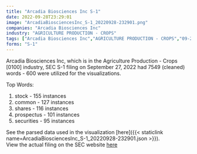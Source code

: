 ```yaml
---
title: "Arcadia Biosciences Inc S-1"
date: 2022-09-28T23:29:01
image: "ArcadiaBiosciencesInc_S-1_20220928-232901.png"
companies: "Arcadia Biosciences Inc"
industry: "AGRICULTURE PRODUCTION - CROPS"
tags: ["Arcadia Biosciences Inc","AGRICULTURE PRODUCTION - CROPS","09-27-2022","S-1"]
forms: "S-1"
---
```

Arcadia Biosciences Inc, which is in the Agriculture Production - Crops [0100] industry, SEC S-1 filing on September 27, 2022 had 7549 (cleaned) words - 600 were utilized for the visualizations.

Top Words:
1. stock - 155 instances
2. common - 127 instances
3. shares - 116 instances
4. prospectus - 101 instances
5. securities - 95 instances


See the parsed data used in the visualization [here]({{< staticlink name=ArcadiaBiosciencesInc_S-1_20220928-232901.json >}}).  
View the actual filing on the SEC website [here](https://www.sec.gov/Archives/edgar/data/1469443/0001564590-22-032479.txt)